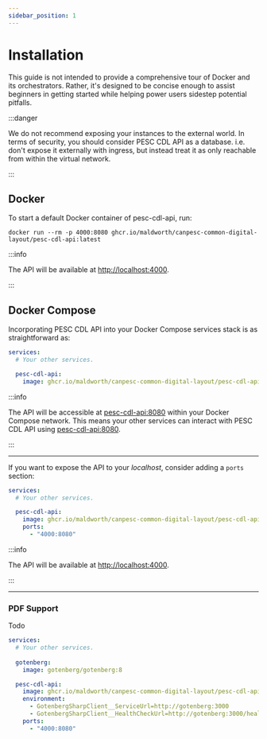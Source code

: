 ```yaml
---
sidebar_position: 1
---
```


# Installation

This guide is not intended to provide a comprehensive tour of Docker and its orchestrators. Rather, it's designed to
be concise enough to assist beginners in getting started while helping power users sidestep potential pitfalls.

:::danger

We do not recommend exposing your instances to the external world. In terms of security, you should consider PESC CDL API
as a database. i.e. don't expose it externally with ingress, but instead treat it as only reachable from within the virtual
network.

:::

## Docker

To start a default Docker container of pesc-cdl-api, run:

```
docker run --rm -p 4000:8080 ghcr.io/maldworth/canpesc-common-digital-layout/pesc-cdl-api:latest
```

:::info

The API will be available at [http://localhost:4000](http://localhost:4000).

:::

## Docker Compose

Incorporating PESC CDL API into your Docker Compose services stack is as straightforward as:

```yaml title="docker-compose.yml"
services:
  # Your other services.

  pesc-cdl-api:
    image: ghcr.io/maldworth/canpesc-common-digital-layout/pesc-cdl-api:latest
```

:::info


The API will be accessible at [pesc-cdl-api:8080](http://pesc-cdl-api:8080) within your Docker Compose network.
This means your other services can interact with PESC CDL API using [pesc-cdl-api:8080](http://pesc-cdl-api:8080).

:::

---

If you want to expose the API to your *localhost*, consider adding a `ports` section:

```yaml title="docker-compose.yml"
services:
  # Your other services.

  pesc-cdl-api:
    image: ghcr.io/maldworth/canpesc-common-digital-layout/pesc-cdl-api:latest
    ports:
      - "4000:8080"
```

:::info

The API will be available at [http://localhost:4000](http://localhost:4000).

:::

---

### PDF Support

Todo

```yaml title="docker-compose.yml"
services:
  # Your other services.
  
  gotenberg:
    image: gotenberg/gotenberg:8

  pesc-cdl-api:
    image: ghcr.io/maldworth/canpesc-common-digital-layout/pesc-cdl-api:latest
    environment:
      - GotenbergSharpClient__ServiceUrl=http://gotenberg:3000
      - GotenbergSharpClient__HealthCheckUrl=http://gotenberg:3000/health
    ports:
      - "4000:8080"
```